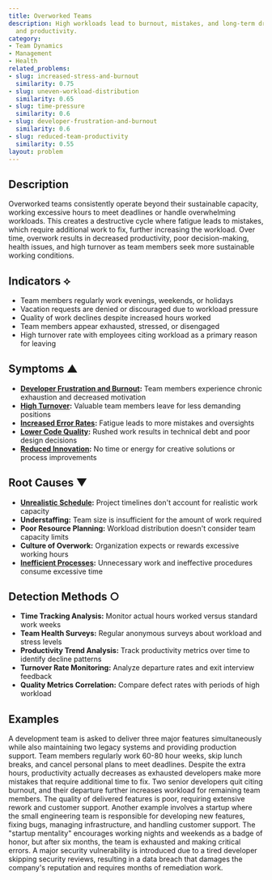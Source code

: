 ```yaml
---
title: Overworked Teams
description: High workloads lead to burnout, mistakes, and long-term drops in quality
  and productivity.
category:
- Team Dynamics
- Management
- Health
related_problems:
- slug: increased-stress-and-burnout
  similarity: 0.75
- slug: uneven-workload-distribution
  similarity: 0.65
- slug: time-pressure
  similarity: 0.6
- slug: developer-frustration-and-burnout
  similarity: 0.6
- slug: reduced-team-productivity
  similarity: 0.55
layout: problem
---
```


## Description

Overworked teams consistently operate beyond their sustainable capacity, working excessive hours to meet deadlines or handle overwhelming workloads. This creates a destructive cycle where fatigue leads to mistakes, which require additional work to fix, further increasing the workload. Over time, overwork results in decreased productivity, poor decision-making, health issues, and high turnover as team members seek more sustainable working conditions.

## Indicators ⟡

- Team members regularly work evenings, weekends, or holidays
- Vacation requests are denied or discouraged due to workload pressure
- Quality of work declines despite increased hours worked
- Team members appear exhausted, stressed, or disengaged
- High turnover rate with employees citing workload as a primary reason for leaving

## Symptoms ▲

- **[Developer Frustration and Burnout](developer-frustration-and-burnout.md):** Team members experience chronic exhaustion and decreased motivation
- **[High Turnover](high-turnover.md):** Valuable team members leave for less demanding positions
- **[Increased Error Rates](increased-error-rates.md):** Fatigue leads to more mistakes and oversights
- **[Lower Code Quality](lower-code-quality.md):** Rushed work results in technical debt and poor design decisions
- **[Reduced Innovation](reduced-innovation.md):** No time or energy for creative solutions or process improvements

## Root Causes ▼

- **[Unrealistic Schedule](unrealistic-schedule.md):** Project timelines don't account for realistic work capacity
- **Understaffing:** Team size is insufficient for the amount of work required
- **Poor Resource Planning:** Workload distribution doesn't consider team capacity limits
- **Culture of Overwork:** Organization expects or rewards excessive working hours
- **[Inefficient Processes](inefficient-processes.md):** Unnecessary work and ineffective procedures consume excessive time

## Detection Methods ○

- **Time Tracking Analysis:** Monitor actual hours worked versus standard work weeks
- **Team Health Surveys:** Regular anonymous surveys about workload and stress levels
- **Productivity Trend Analysis:** Track productivity metrics over time to identify decline patterns
- **Turnover Rate Monitoring:** Analyze departure rates and exit interview feedback
- **Quality Metrics Correlation:** Compare defect rates with periods of high workload

## Examples

A development team is asked to deliver three major features simultaneously while also maintaining two legacy systems and providing production support. Team members regularly work 60-80 hour weeks, skip lunch breaks, and cancel personal plans to meet deadlines. Despite the extra hours, productivity actually decreases as exhausted developers make more mistakes that require additional time to fix. Two senior developers quit citing burnout, and their departure further increases workload for remaining team members. The quality of delivered features is poor, requiring extensive rework and customer support. Another example involves a startup where the small engineering team is responsible for developing new features, fixing bugs, managing infrastructure, and handling customer support. The "startup mentality" encourages working nights and weekends as a badge of honor, but after six months, the team is exhausted and making critical errors. A major security vulnerability is introduced due to a tired developer skipping security reviews, resulting in a data breach that damages the company's reputation and requires months of remediation work.